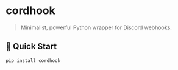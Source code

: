 # cordhook

> Minimalist, powerful Python wrapper for Discord webhooks.  

## 🚀 Quick Start

```bash
pip install cordhook
```